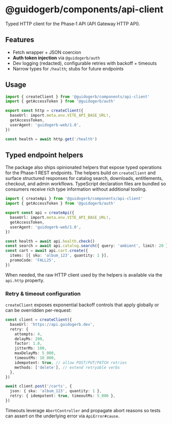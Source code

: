 # @guidogerb/components/api-client

Typed HTTP client for the Phase‑1 API (API Gateway HTTP API).

## Features

- Fetch wrapper + JSON coercion
- **Auth token injection** via `@guidogerb/auth`
- Dev logging (redacted), configurable retries with backoff + timeouts
- Narrow types for `/health`; stubs for future endpoints

## Usage

```ts
import { createClient } from '@guidogerb/components/api-client'
import { getAccessToken } from '@guidogerb/auth'

export const http = createClient({
  baseUrl: import.meta.env.VITE_API_BASE_URL!,
  getAccessToken,
  userAgent: 'guidogerb-web/1.0',
})

const health = await http.get('/health')
```

## Typed endpoint helpers

The package also ships opinionated helpers that expose typed operations for
the Phase‑1 REST endpoints. The helpers build on `createClient` and surface
structured responses for catalog search, downloads, entitlements, checkout,
and admin workflows. TypeScript declaration files are bundled so consumers
receive rich type information without additional tooling.

```ts
import { createApi } from '@guidogerb/components/api-client'
import { getAccessToken } from '@guidogerb/auth'

export const api = createApi({
  baseUrl: import.meta.env.VITE_API_BASE_URL!,
  getAccessToken,
  userAgent: 'guidogerb-web/1.0',
})

const health = await api.health.check()
const search = await api.catalog.search({ query: 'ambient', limit: 20 })
const cart = await api.cart.create({
  items: [{ sku: 'album_123', quantity: 1 }],
  promoCode: 'FALL25',
})
```

When needed, the raw HTTP client used by the helpers is available via the
`api.http` property.

### Retry & timeout configuration

`createClient` exposes exponential backoff controls that apply globally or can
be overridden per-request:

```ts
const client = createClient({
  baseUrl: 'https://api.guidogerb.dev',
  retry: {
    attempts: 4,
    delayMs: 200,
    factor: 1.8,
    jitterMs: 100,
    maxDelayMs: 5_000,
    timeoutMs: 10_000,
    idempotent: true, // allow POST/PUT/PATCH retries
    methods: ['delete'], // extend retryable verbs
  },
})

await client.post('/carts', {
  json: { sku: 'album_123', quantity: 1 },
  retry: { idempotent: true, timeoutMs: 5_000 },
})
```

Timeouts leverage `AbortController` and propagate abort reasons so tests can
assert on the underlying error via `ApiError#cause`.
